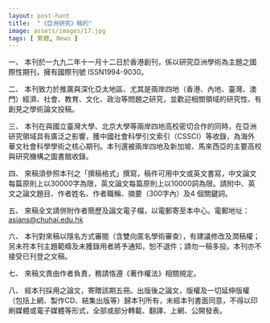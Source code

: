 ```yaml
---
layout: post-hant
title:  "《亞洲研究》稿約"
image: assets/images/17.jpg
tags: [ 繁體, News ]
---
```


一、	本刊於一九九二年十一月十二日於香港創刊，係以研究亞洲學術為主題之國際性期刊，擁有國際刊號 ISSN1994-9030。

二、	本刊致力於推廣與深化亞太地區、尤其是兩岸四地（香港、內地、臺灣、澳門）經濟、社會、教育、文化、政治等問題之研究，並歡迎相關領域的研究性、有創見之學術論文投稿。

三、	本刊在與國立臺灣大學、北京大學等兩岸四地高校密切合作的同時，在亞洲研究領域具有廣泛之影響，獲中國社會科學引文索引（CSSCI）等收錄，為海外華文社會科學學術之核心期刊。本刊還被兩岸四地及新加坡、馬來西亞的主要高校與研究機構之圖書館收錄。

四、	來稿須參照本刊之「撰稿格式」撰寫，稿件可用中文或英文書寫，中文論文每篇原則上以30000字為限，英文論文每篇原則上以10000詞為限。請附中、英文之論文題目、作者姓名、作者職稱、摘要（300字內）及4 個關鍵詞。

五、	來稿全文請併附作者簡歷及論文電子檔，以電郵寄至本中心。電郵地址：asians@chuhai.edu.hk

六、	本刊對來稿以隱名方式審閱（含雙向匿名學術審查），有建議修改及潤稿權；另未符本刊主題範疇及未獲錄用者將予通知，恕不退件；請勿一稿多投。本刊亦不接受已刊登之文稿。

七、	來稿文責由作者負責，務請恪遵《著作權法》相關規定。

八、	經本刊採用之論文，寄贈該期五冊。出版後之論文，版權及一切延伸版權（包括上網、製作CD、結集出版等）歸本刊所有，未經本刊書面同意，不得以印刷媒體或電子媒體等形式，全部或部分轉載、翻譯、上網、公開發表。
